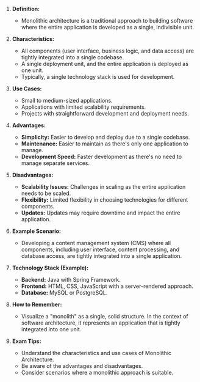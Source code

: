 
1. **Definition:**
    
    - Monolithic architecture is a traditional approach to building software where the entire application is developed as a single, indivisible unit.
2. **Characteristics:**
    
    - All components (user interface, business logic, and data access) are tightly integrated into a single codebase.
    - A single deployment unit, and the entire application is deployed as one unit.
    - Typically, a single technology stack is used for development.
3. **Use Cases:**
    
    - Small to medium-sized applications.
    - Applications with limited scalability requirements.
    - Projects with straightforward development and deployment needs.
4. **Advantages:**
    
    - **Simplicity:** Easier to develop and deploy due to a single codebase.
    - **Maintenance:** Easier to maintain as there's only one application to manage.
    - **Development Speed:** Faster development as there's no need to manage separate services.
5. **Disadvantages:**
    
    - **Scalability Issues:** Challenges in scaling as the entire application needs to be scaled.
    - **Flexibility:** Limited flexibility in choosing technologies for different components.
    - **Updates:** Updates may require downtime and impact the entire application.
6. **Example Scenario:**
    
    - Developing a content management system (CMS) where all components, including user interface, content processing, and database access, are tightly integrated into a single application.
7. **Technology Stack (Example):**
    
    - **Backend:** Java with Spring Framework.
    - **Frontend:** HTML, CSS, JavaScript with a server-rendered approach.
    - **Database:** MySQL or PostgreSQL.
8. **How to Remember:**
    
    - Visualize a "monolith" as a single, solid structure. In the context of software architecture, it represents an application that is tightly integrated into one unit.
9. **Exam Tips:**
    
    - Understand the characteristics and use cases of Monolithic Architecture.
    - Be aware of the advantages and disadvantages.
    - Consider scenarios where a monolithic approach is suitable.